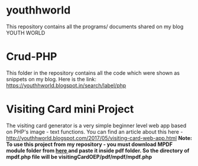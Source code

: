 # youthhworld
This repository contains all the programs/ documents shared on my blog YOUTH WORLD

# Crud-PHP

This folder in the repository contains all the code which were shown as snippets on my blog.
Here is the link: <a>https://youthhworld.blogspot.in/search/label/php</a>

# Visiting Card mini Project
The visiting card generator is a very simple beginner level web app based on PHP's image - text functions.
You can find an article about this here - <a>http://youthhworld.blogspot.com/2017/05/visiting-card-web-app.html</a>
<b>Note: To use this project from my repository - you must download MPDF module folder from <a href ="https://github.com/mpdf/mpdf/tree/v6.0.0"> here </a> and paste it inside pdf folder.
So the directory of mpdf.php file will be visitingCardOEP/pdf/mpdf/mpdf.php</b>

